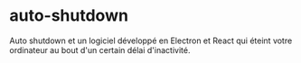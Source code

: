 # auto-shutdown
Auto shutdown et un logiciel développé en Electron et React qui éteint votre ordinateur au bout d'un certain délai d'inactivité.
